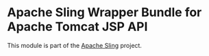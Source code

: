 # Apache Sling Wrapper Bundle for Apache Tomcat JSP API

This module is part of the [Apache Sling](https://sling.apache.org) project.
